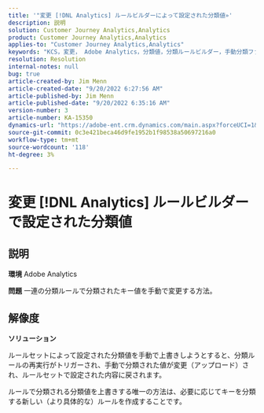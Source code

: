 ```yaml
---
title: '"変更 [!DNL Analytics] ルールビルダーによって設定された分類値»'
description: 説明
solution: Customer Journey Analytics,Analytics
product: Customer Journey Analytics,Analytics
applies-to: "Customer Journey Analytics,Analytics"
keywords: "KCS，変更， Adobe Analytics，分類値，分類ルールビルダー，手動分類ファイルのアップロード"
resolution: Resolution
internal-notes: null
bug: true
article-created-by: Jim Menn
article-created-date: "9/20/2022 6:27:56 AM"
article-published-by: Jim Menn
article-published-date: "9/20/2022 6:35:16 AM"
version-number: 3
article-number: KA-15350
dynamics-url: "https://adobe-ent.crm.dynamics.com/main.aspx?forceUCI=1&pagetype=entityrecord&etn=knowledgearticle&id=9752335a-ad38-ed11-9db1-0022480866ad"
source-git-commit: 0c3e421beca46d9fe1952b1f98538a50697216a0
workflow-type: tm+mt
source-wordcount: '118'
ht-degree: 3%

---
```


# 変更 [!DNL Analytics] ルールビルダーで設定された分類値

## 説明


<b>環境</b>
Adobe Analytics

<b>問題</b>
一連の分類ルールで分類されたキー値を手動で変更する方法。


## 解像度


<b>ソリューション</b>

ルールセットによって設定された分類値を手動で上書きしようとすると、分類ルールの再実行がトリガーされ、手動で分類された値が変更（アップロード）され、ルールセットで設定された内容に戻されます。

ルールで分類される分類値を上書きする唯一の方法は、必要に応じてキーを分類する新しい（より具体的な）ルールを作成することです。

